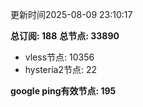 更新时间2025-08-09 23:10:17

**总订阅: 188**
**总节点: 33890**
- vless节点: 10356
- hysteria2节点: 22

**google ping有效节点: 195**
